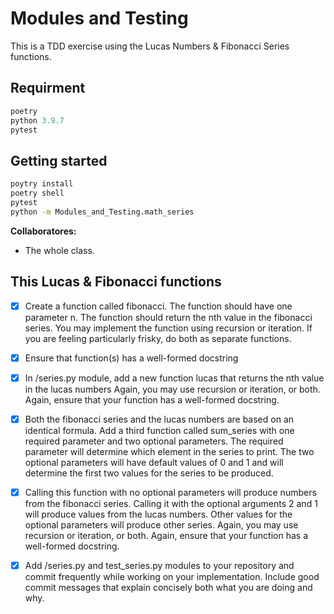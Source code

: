 # Modules and Testing

This is a TDD exercise using the Lucas Numbers & Fibonacci Series functions.

## Requirment

```javascript
poetry
python 3.9.7
pytest
```

## Getting started

```bash
poytry install
poetry shell
pytest
python -m Modules_and_Testing.math_series
```

**Collaboratores:**

- The whole class.

## This Lucas & Fibonacci functions


- [x] Create a function called fibonacci. The function should have one parameter n. The function should return the nth value in the fibonacci series. You may implement the function using recursion or iteration. If you are feeling particularly frisky, do both as separate functions.

- [x] Ensure that function(s) has a well-formed docstring
  
- [x] In /series.py module, add a new function lucas that returns the nth value in the lucas numbers Again, you may use recursion or iteration, or both. Again, ensure that your function has a well-formed docstring.

- [x] Both the fibonacci series and the lucas numbers are based on an identical formula. Add a third function called sum_series with one required parameter and two optional parameters. The required parameter will determine which element in the series to print. The two optional parameters will have default values of 0 and 1 and will determine the first two values for the series to be produced.

- [x] Calling this function with no optional parameters will produce numbers from the fibonacci series. Calling it with the optional arguments 2 and 1 will produce values from the lucas numbers. Other values for the optional parameters will produce other series. Again, you may use recursion or iteration, or both. Again, ensure that your function has a well-formed docstring.
  
- [x] Add /series.py and test_series.py modules to your repository and commit frequently while working on your implementation. Include good commit messages that explain concisely both what you are doing and why.
